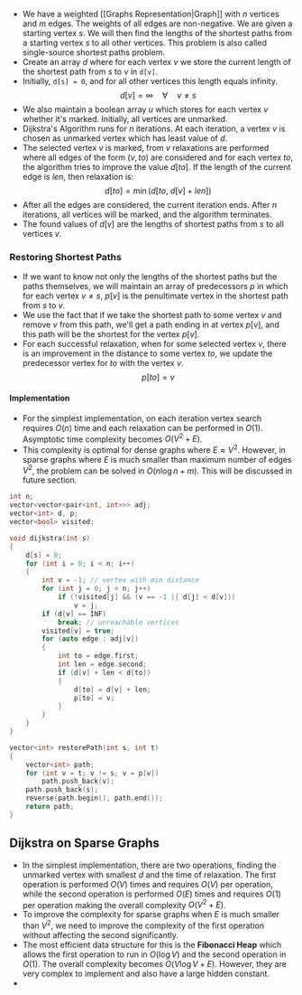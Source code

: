 - We have a weighted [[Graphs Representation|Graph]] with $n$ vertices and $m$ edges. The weights of all edges are non-negative. We are given a starting vertex $s$. We will then find the lengths of the shortest paths from a starting vertex $s$ to all other vertices. This problem is also called single-source shortest paths problem.
- Create an array $d$ where for each vertex $v$ we store the current length of the shortest path from $s$ to $v$ in `d[v]`.
- Initially, `d[s] = 0`, and for all other vertices this length equals infinity.
$$
d[v] = \infty\quad \forall\quad v\ne s
$$
- We also maintain a boolean array $u$ which stores for each vertex $v$ whether it's marked. Initially, all vertices are unmarked.
- Dijkstra's Algorithm runs for $n$ iterations. At each iteration, a vertex $v$ is chosen as unmarked vertex which has least value of $d$.
- The selected vertex $v$ is marked, from $v$ relaxations are performed where all edges of the form $(v, to)$ are considered and for each vertex $to$, the algorithm tries to improve the value $d[to]$. If the length of the current edge is $len$, then relaxation is:
$$
d[to] = \min(d[to,\ d[v]+len])
$$
- After all the edges are considered, the current iteration ends. After $n$ iterations, all vertices will be marked, and the algorithm terminates.
- The found values of $d[v]$ are the lengths of shortest paths from $s$ to all vertices $v$.
### Restoring Shortest Paths
- If we want to know not only the lengths of the shortest paths but the paths themselves, we will maintain an array of predecessors $p$ in which for each vertex $v \ne s$, $p[v]$ is the penultimate vertex in the shortest path from $s$ to $v$.
- We use the fact that if we take the shortest path to some vertex $v$ and remove $v$ from this path, we'll get a path ending in at vertex $p[v]$, and this path will be the shortest for the vertex $p[v]$.
- For each successful relaxation, when for some selected vertex $v$, there is an improvement in the distance to some vertex $to$, we update the predecessor vertex for $to$ with the vertex $v$.
$$
p[to] = v
$$
#### Implementation
- For the simplest implementation, on each iteration vertex search requires $O(n)$ time and each relaxation can be performed in $O(1)$. Asymptotic time complexity becomes $O(V^2 + E)$.
- This complexity is optimal for dense graphs where $E\approx V^2$. However, in sparse graphs where $E$ is much smaller than maximum number of edges $V^2$, the problem can be solved in $O(n\log n+m)$. This will be discussed in future section.
```cpp
int n;
vector<vector<pair<int, int>>> adj;
vector<int> d, p;
vector<bool> visited;

void dijkstra(int s)
{
	d[s] = 0;
	for (int i = 0; i < n; i++)
	{
		int v = -1; // vertex with min distance
		for (int j = 0; j < n; j++)
			if (!visited[j] && (v == -1 || d[j] < d[v]))
				v = j;
		if (d[v] == INF)
			break; // unreachable vertices
		visited[v] = true;
		for (auto edge : adj[v])
		{
			int to = edge.first;
			int len = edge.second;
			if (d[v] + len < d[to])
			{
				d[to] = d[v] + len;
				p[to] = v;
			}
		}
	}
}

vector<int> restorePath(int s, int t)
{
	vector<int> path;
	for (int v = t; v != s; v = p[v])
		path.push_back(v);
	path.push_back(s);
	reverse(path.begin(), path.end());
	return path;
}
```
## Dijkstra on Sparse Graphs
- In the simplest implementation, there are two operations, finding the unmarked vertex with smallest $d$ and the time of relaxation. The first operation is performed $O(V)$ times and requires $O(V)$ per operation, while the second operation is performed $O(E)$ times and requires $O(1)$ per operation making the overall complexity $O(V^2 + E)$.
- To improve the complexity for sparse graphs when $E$ is much smaller than $V^2$, we need to improve the complexity of the first operation without affecting the second significantly.
- The most efficient data structure for this is the **Fibonacci Heap** which allows the first operation to run in $O(\log V)$ and the second operation in $O(1)$. The overall complexity becomes $O(V\log V + E)$. However, they are very complex to implement and also have a large hidden constant.
- 
